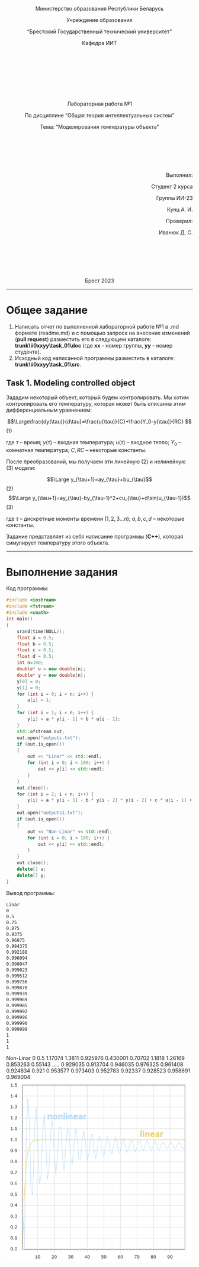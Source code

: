 <p align="center"> Министерство образования Республики Беларусь</p>
<p align="center">Учреждение образования</p>
<p align="center">“Брестский Государственный технический университет”</p>
<p align="center">Кафедра ИИТ</p>
<br><br><br><br><br><br><br>
<p align="center">Лабораторная работа №1</p>
<p align="center">По дисциплине “Общая теория интеллектуальных систем”</p>
<p align="center">Тема: “Моделирования температуры объекта”</p>
<br><br><br><br><br>
<p align="right">Выполнил:</p>
<p align="right">Студент 2 курса</p>
<p align="right">Группы ИИ-23</p>
<p align="right">Кунц А. И.</p>
<p align="right">Проверил:</p>
<p align="right">Иванюк Д. С.</p>
<br><br><br><br><br>
<p align="center">Брест 2023</p>

---

# Общее задание #
1. Написать отчет по выполненной лабораторной работе №1 в .md формате (readme.md) и с помощью запроса на внесение изменений (**pull request**) разместить его в следующем каталоге: **trunk\ii0xxyy\task_01\doc** (где **xx** - номер группы, **yy** - номер студента).
2. Исходный код написанной программы разместить в каталоге: **trunk\ii0xxyy\task_01\src**.

## Task 1. Modeling controlled object ##
Зададим некоторый объект, который будем контролировать. Мы хотим контролировать его температуру, которая может быть описанна этим дифференциальным уравнением:

$$\Large\frac{dy(\tau)}{d\tau}=\frac{u(\tau)}{C}+\frac{Y_0-y(\tau)}{RC} $$ (1)

где $\tau$ – время; $y(\tau)$ – входная температура; $u(\tau)$ – входное тепло; $Y_0$ – комнатная температура; $C,RC$ – некоторые константы.

После преобразований, мы получаем эти линейную (2) и нелинейную (3) модели:

$$\Large y_{\tau+1}=ay_{\tau}+bu_{\tau}$$ (2)
$$\Large y_{\tau+1}=ay_{\tau}-by_{\tau-1}^2+cu_{\tau}+d\sin(u_{\tau-1})$$ (3)

где $\tau$ – дискретные моменты времени ($1,2,3{\dots}n$); $a,b,c,d$ – некоторые константы.

Задание представляет из себя написание программы (**C++**), которая симулирует температуру этого объекта.

---

# Выполнение задания #

Код программы:
```C++
#include <iostream>
#include <fstream>
#include <cmath>
int main()
{
	srand(time(NULL));
	float a = 0.5;
	float b = 0.5;
	float c = 0.5;
	float d = 0.5;
	int n=100;
	double* u = new double[n];
	double* y = new double[n];
	y[0] = 0;
	y[1] = 0;
	for (int i = 0; i < n; i++) {
		u[i] = 1;
	}
	for (int i = 1; i < n; i++) {
		y[i] = a * y[i - 1] + b * u[i - 1];
	}
	std::ofstream out;          
	out.open("outputs.txt");     
	if (out.is_open())
	{
		out << "Linar" << std::endl;
		for (int i = 0; i < 100; i++) {
			out << y[i] << std::endl;
		}
	}
	out.close();
	for (int i = 2; i < n; i++) {
		y[i] = a * y[i - 1] - b * y[i - 2] * y[i - 2] + c * u[i - 1] + d * sin(u[i -2 ]);
	}
	out.open("outputs1.txt");
	if (out.is_open())
	{
		out << "Non-Linar" << std::endl;
		for (int i = 0; i < 100; i++) {
			out << y[i] << std::endl;
		}
	}
	out.close();
	delete[] u;
	delete[] y;
}
```     

Вывод программы:

    Linar
	0
	0.5
	0.75
	0.875
	0.9375
	0.96875
	0.984375
	0.992188
	0.996094
	0.998047
	0.999023
	0.999512
	0.999756
	0.999878
	0.999939
	0.999969
	0.999985
	0.999992
	0.999996
	0.999998
	0.999999
	1
	1
	1
Non-Linar
	0
	0.5
	1.17074
	1.3811
	0.925976
	0.430001
	0.70702
	1.1818
	1.26169
	0.853263
	0.55143
	.....
	0.929035
	0.913704
	0.946035
	0.976325
	0.961408
	0.924834
	0.921
	0.953577
	0.973403
	0.952783
	0.92337
	0.928523
	0.958691
	0.969004
![График моделей с t = 100:](linnonlingraph.png)
